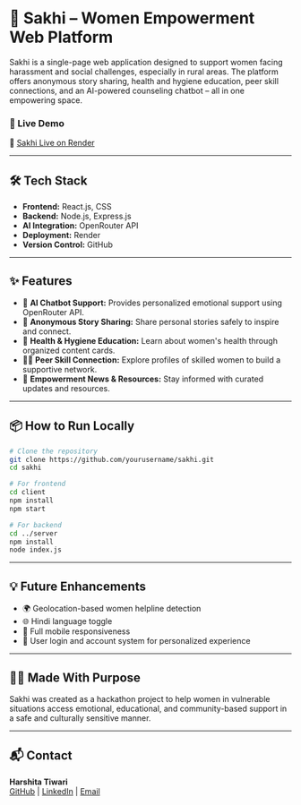 # 🌸 Sakhi – Women Empowerment Web Platform

Sakhi is a single-page web application designed to support women facing harassment and social challenges, especially in rural areas. The platform offers anonymous story sharing, health and hygiene education, peer skill connections, and an AI-powered counseling chatbot – all in one empowering space.

### 🚀 Live Demo
🔗 [Sakhi Live on Render](https://sakhi-support-bot-3.onrender.com/) 

---

## 🛠️ Tech Stack

- **Frontend:** React.js, CSS
- **Backend:** Node.js, Express.js
- **AI Integration:** OpenRouter API 
- **Deployment:** Render
- **Version Control:** GitHub

---

## ✨ Features

- 🤖 **AI Chatbot Support:** Provides personalized emotional support using OpenRouter API.
- 📝 **Anonymous Story Sharing:** Share personal stories safely to inspire and connect.
- 💖 **Health & Hygiene Education:** Learn about women's health through organized content cards.
- 👩‍💻 **Peer Skill Connection:** Explore profiles of skilled women to build a supportive network.
- 📰 **Empowerment News & Resources:** Stay informed with curated updates and resources.

---


## 📦 How to Run Locally

```bash
# Clone the repository
git clone https://github.com/yourusername/sakhi.git
cd sakhi

# For frontend
cd client
npm install
npm start

# For backend
cd ../server
npm install
node index.js
```
---
## 💡 Future Enhancements

- 🌍 Geolocation-based women helpline detection
- 🌐 Hindi language toggle
- 📱 Full mobile responsiveness
- 🔐 User login and account system for personalized experience

---

## 🙋‍♀️ Made With Purpose

Sakhi was created as a hackathon project to help women in vulnerable situations access emotional, educational, and community-based support in a safe and culturally sensitive manner.

---

## 📬 Contact

**Harshita Tiwari**  
[GitHub](https://github.com/yourusername) | [LinkedIn](https://linkedin.com/in/yourprofile) | [Email](mailto:your-email@example.com)
```
